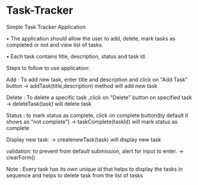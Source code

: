 # Task-Tracker
Simple Task Tracker Application

• The application should allow the user to add, delete, mark tasks as completed or not and view list of tasks. 

• Each task contains title, description, status and task id.

Steps to follow to use application:

Add : To add new task, enter title and description and click on "Add Task" button -> addTask(title,description) method will add new task

Delete : To delete a specific task ,click on "Delete" button on specified task -> deleteTask(task) will delete task

Status : to mark status as complete, click on complete button(by default it shows as “not complete”) -> taskComplete(taskId) will mark status as complete

Display new task: -> createnewTask(task) will display new task

validation: to prevent from default submission, alert for input to enter. -> clearForm()

Note : Every task has its own unique id that helps to display the tasks in sequence and helps to delete task from the list of tasks
